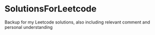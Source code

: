 # SolutionsForLeetcode
Backup for my Leetcode solutions, also including relevant comment and personal understanding

